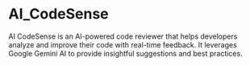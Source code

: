 # AI_CodeSense
AI CodeSense is an AI-powered code reviewer that helps developers analyze and improve their code with real-time feedback. It leverages Google Gemini AI to provide insightful suggestions and best practices.
